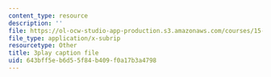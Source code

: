 ```yaml
---
content_type: resource
description: ''
file: https://ol-ocw-studio-app-production.s3.amazonaws.com/courses/15-401-finance-theory-i-fall-2008/643bff5eb6d55f84b409f0a17b3a4798_cny-1yDbQno.vtt
file_type: application/x-subrip
resourcetype: Other
title: 3play caption file
uid: 643bff5e-b6d5-5f84-b409-f0a17b3a4798
---
```

